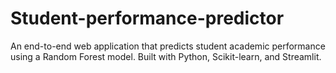# Student-performance-predictor
An end-to-end web application that predicts student academic performance using a Random Forest model. Built with Python, Scikit-learn, and Streamlit.
